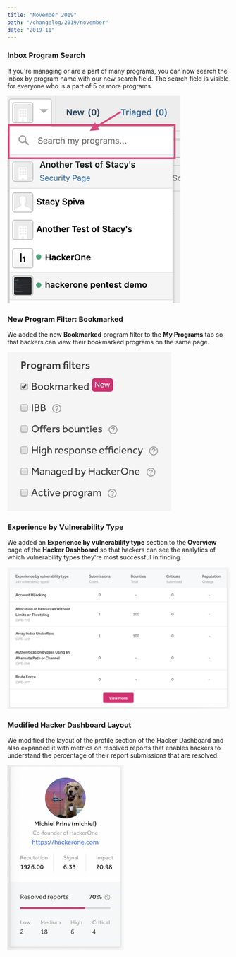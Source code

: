 ```yaml
---
title: "November 2019"
path: "/changelog/2019/november"
date: "2019-11"
---
```


### Inbox Program Search
If you're managing or are a part of many programs, you can now search the inbox by program name with our new search field. The search field is visible for everyone who is a part of 5 or more programs.

![Inbox Search Field](./images/nov_2019_inbox_search-3.png)

### New Program Filter: Bookmarked
We added the new **Bookmarked** program filter to the **My Programs** tab so that hackers can view their bookmarked programs on the same page.

![Bookmarked filter on the My Programs tab](./images/nov_2019_bookmarkedfilter.png)

### Experience by Vulnerability Type
We added an **Experience by vulnerability type** section to the **Overview** page of the **Hacker Dashboard** so that hackers can see the analytics of which vulnerability types they're most successful in finding.  

![Experience by vulnerability type on the hacker dashboard](./images/nov_2019_expbyvulntype.png)

### Modified Hacker Dashboard Layout
We modified the layout of the profile section of the Hacker Dashboard and also expanded it with metrics on resolved reports that enables hackers to understand the percentage of their report submissions that are resolved.

![profile layout on hacker dashboard](./images/nov_2019_hackerdashboardprofile.png)

###
